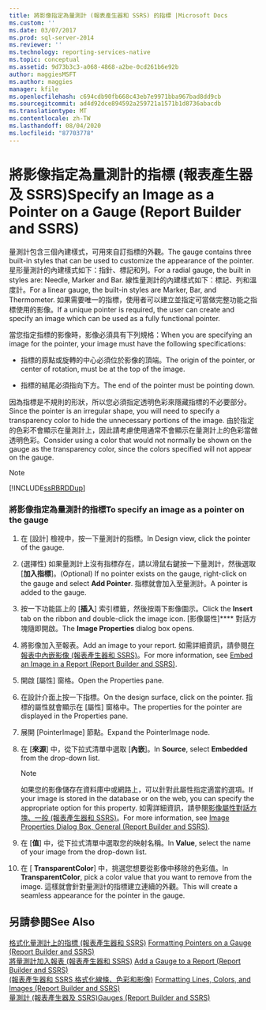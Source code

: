 ```yaml
---
title: 將影像指定為量測計 (報表產生器和 SSRS) 的指標 |Microsoft Docs
ms.custom: ''
ms.date: 03/07/2017
ms.prod: sql-server-2014
ms.reviewer: ''
ms.technology: reporting-services-native
ms.topic: conceptual
ms.assetid: 9d73b3c3-a068-4868-a2be-0cd261b6e92b
author: maggiesMSFT
ms.author: maggies
manager: kfile
ms.openlocfilehash: c694cdb90fb668c43eb7e9971bba967bad8dd9cb
ms.sourcegitcommit: ad4d92dce894592a259721a1571b1d8736abacdb
ms.translationtype: MT
ms.contentlocale: zh-TW
ms.lasthandoff: 08/04/2020
ms.locfileid: "87703778"
---
```

# <a name="specify-an-image-as-a-pointer-on-a-gauge-report-builder-and-ssrs"></a><span data-ttu-id="e9775-102">將影像指定為量測計的指標 (報表產生器及 SSRS)</span><span class="sxs-lookup"><span data-stu-id="e9775-102">Specify an Image as a Pointer on a Gauge (Report Builder and SSRS)</span></span>
  <span data-ttu-id="e9775-103">量測計包含三個內建樣式，可用來自訂指標的外觀。</span><span class="sxs-lookup"><span data-stu-id="e9775-103">The gauge contains three built-in styles that can be used to customize the appearance of the pointer.</span></span> <span data-ttu-id="e9775-104">星形量測計的內建樣式如下：指針、標記和列。</span><span class="sxs-lookup"><span data-stu-id="e9775-104">For a radial gauge, the built in styles are: Needle, Marker and Bar.</span></span> <span data-ttu-id="e9775-105">線性量測計的內建樣式如下：標記、列和溫度計。</span><span class="sxs-lookup"><span data-stu-id="e9775-105">For a linear gauge, the built-in styles are Marker, Bar, and Thermometer.</span></span> <span data-ttu-id="e9775-106">如果需要唯一的指標，使用者可以建立並指定可當做完整功能之指標使用的影像。</span><span class="sxs-lookup"><span data-stu-id="e9775-106">If a unique pointer is required, the user can create and specify an image which can be used as a fully functional pointer.</span></span>  
  
 <span data-ttu-id="e9775-107">當您指定指標的影像時，影像必須具有下列規格：</span><span class="sxs-lookup"><span data-stu-id="e9775-107">When you are specifying an image for the pointer, your image must have the following specifications:</span></span>  
  
-   <span data-ttu-id="e9775-108">指標的原點或旋轉的中心必須位於影像的頂端。</span><span class="sxs-lookup"><span data-stu-id="e9775-108">The origin of the pointer, or center of rotation, must be at the top of the image.</span></span>  
  
-   <span data-ttu-id="e9775-109">指標的結尾必須指向下方。</span><span class="sxs-lookup"><span data-stu-id="e9775-109">The end of the pointer must be pointing down.</span></span>  
  
 <span data-ttu-id="e9775-110">因為指標是不規則的形狀，所以您必須指定透明色彩來隱藏指標的不必要部分。</span><span class="sxs-lookup"><span data-stu-id="e9775-110">Since the pointer is an irregular shape, you will need to specify a transparency color to hide the unnecessary portions of the image.</span></span> <span data-ttu-id="e9775-111">由於指定的色彩不會顯示在量測計上，因此請考慮使用通常不會顯示在量測計上的色彩當做透明色彩。</span><span class="sxs-lookup"><span data-stu-id="e9775-111">Consider using a color that would not normally be shown on the gauge as the transparency color, since the colors specified will not appear on the gauge.</span></span>  
  
> [!NOTE]  
>  [!INCLUDE[ssRBRDDup](../includes/ssrbrddup-md.md)]  
  
### <a name="to-specify-an-image-as-a-pointer-on-the-gauge"></a><span data-ttu-id="e9775-112">將影像指定為量測計的指標</span><span class="sxs-lookup"><span data-stu-id="e9775-112">To specify an image as a pointer on the gauge</span></span>  
  
1.  <span data-ttu-id="e9775-113">在 [設計] 檢視中，按一下量測計的指標。</span><span class="sxs-lookup"><span data-stu-id="e9775-113">In Design view, click the pointer of the gauge.</span></span>  
  
2.  <span data-ttu-id="e9775-114"> (選擇性) 如果量測計上沒有指標存在，請以滑鼠右鍵按一下量測計，然後選取 [**加入指標**]。</span><span class="sxs-lookup"><span data-stu-id="e9775-114">(Optional) If no pointer exists on the gauge, right-click on the gauge and select **Add Pointer**.</span></span> <span data-ttu-id="e9775-115">指標就會加入至量測計。</span><span class="sxs-lookup"><span data-stu-id="e9775-115">A pointer is added to the gauge.</span></span>  
  
3.  <span data-ttu-id="e9775-116">按一下功能區上的 [**插入**] 索引標籤，然後按兩下影像圖示。</span><span class="sxs-lookup"><span data-stu-id="e9775-116">Click the **Insert** tab on the ribbon and double-click the image icon.</span></span> <span data-ttu-id="e9775-117">[影像屬性]\*\*\*\* 對話方塊隨即開啟。</span><span class="sxs-lookup"><span data-stu-id="e9775-117">The **Image Properties** dialog box opens.</span></span>  
  
4.  <span data-ttu-id="e9775-118">將影像加入至報表。</span><span class="sxs-lookup"><span data-stu-id="e9775-118">Add an image to your report.</span></span> <span data-ttu-id="e9775-119">如需詳細資訊，請參閱[在報表中內嵌影像 &#40;報表產生器和 SSRS&#41;](report-design/embed-an-image-in-a-report-report-builder-and-ssrs.md)。</span><span class="sxs-lookup"><span data-stu-id="e9775-119">For more information, see [Embed an Image in a Report &#40;Report Builder and SSRS&#41;](report-design/embed-an-image-in-a-report-report-builder-and-ssrs.md).</span></span>  
  
5.  <span data-ttu-id="e9775-120">開啟 [屬性] 窗格。</span><span class="sxs-lookup"><span data-stu-id="e9775-120">Open the Properties pane.</span></span>  
  
6.  <span data-ttu-id="e9775-121">在設計介面上按一下指標。</span><span class="sxs-lookup"><span data-stu-id="e9775-121">On the design surface, click on the pointer.</span></span> <span data-ttu-id="e9775-122">指標的屬性就會顯示在 [屬性] 窗格中。</span><span class="sxs-lookup"><span data-stu-id="e9775-122">The properties for the pointer are displayed in the Properties pane.</span></span>  
  
7.  <span data-ttu-id="e9775-123">展開 [PointerImage] 節點。</span><span class="sxs-lookup"><span data-stu-id="e9775-123">Expand the PointerImage node.</span></span>  
  
8.  <span data-ttu-id="e9775-124">在 [**來源**] 中，從下拉式清單中選取 [**內嵌**]。</span><span class="sxs-lookup"><span data-stu-id="e9775-124">In **Source**, select **Embedded** from the drop-down list.</span></span>  
  
    > [!NOTE]  
    >  <span data-ttu-id="e9775-125">如果您的影像儲存在資料庫中或網路上，可以針對此屬性指定適當的選項。</span><span class="sxs-lookup"><span data-stu-id="e9775-125">If your image is stored in the database or on the web, you can specify the appropriate option for this property.</span></span> <span data-ttu-id="e9775-126">如需詳細資訊，請參閱[影像屬性對話方塊、一般 &#40;報表產生器和 SSRS&#41;](../../2014/reporting-services/image-properties-dialog-box-general-report-builder-and-ssrs.md)。</span><span class="sxs-lookup"><span data-stu-id="e9775-126">For more information, see [Image Properties Dialog Box, General &#40;Report Builder and SSRS&#41;](../../2014/reporting-services/image-properties-dialog-box-general-report-builder-and-ssrs.md).</span></span>  
  
9. <span data-ttu-id="e9775-127">在 [**值**] 中，從下拉式清單中選取您的映射名稱。</span><span class="sxs-lookup"><span data-stu-id="e9775-127">In **Value**, select the name of your image from the drop-down list.</span></span>  
  
10. <span data-ttu-id="e9775-128">在 [ **TransparentColor**] 中，挑選您想要從影像中移除的色彩值。</span><span class="sxs-lookup"><span data-stu-id="e9775-128">In **TransparentColor**, pick a color value that you want to remove from the image.</span></span> <span data-ttu-id="e9775-129">這樣就會針對量測計的指標建立連續的外觀。</span><span class="sxs-lookup"><span data-stu-id="e9775-129">This will create a seamless appearance for the pointer in the gauge.</span></span>  
  
## <a name="see-also"></a><span data-ttu-id="e9775-130">另請參閱</span><span class="sxs-lookup"><span data-stu-id="e9775-130">See Also</span></span>  
 <span data-ttu-id="e9775-131">[格式化量測計上的指標 &#40;報表產生器和 SSRS&#41;](report-design/formatting-pointers-on-a-gauge-report-builder-and-ssrs.md) </span><span class="sxs-lookup"><span data-stu-id="e9775-131">[Formatting Pointers on a Gauge &#40;Report Builder and SSRS&#41;](report-design/formatting-pointers-on-a-gauge-report-builder-and-ssrs.md) </span></span>  
 <span data-ttu-id="e9775-132">[將量測計加入報表 &#40;報表產生器和 SSRS&#41;](report-design/add-a-gauge-to-a-report-report-builder-and-ssrs.md) </span><span class="sxs-lookup"><span data-stu-id="e9775-132">[Add a Gauge to a Report &#40;Report Builder and SSRS&#41;](report-design/add-a-gauge-to-a-report-report-builder-and-ssrs.md) </span></span>  
 <span data-ttu-id="e9775-133">[&#40;報表產生器和 SSRS 格式化線條、色彩和影像&#41;](report-design/images-report-builder-and-ssrs.md) </span><span class="sxs-lookup"><span data-stu-id="e9775-133">[Formatting Lines, Colors, and Images &#40;Report Builder and SSRS&#41;](report-design/images-report-builder-and-ssrs.md) </span></span>  
 [<span data-ttu-id="e9775-134">量測計 &#40;報表產生器及 SSRS&#41;</span><span class="sxs-lookup"><span data-stu-id="e9775-134">Gauges &#40;Report Builder and SSRS&#41;</span></span>](report-design/gauges-report-builder-and-ssrs.md)  
  
  
